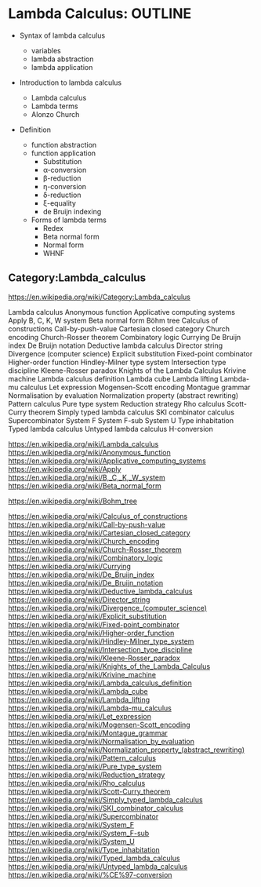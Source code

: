# Lambda Calculus: OUTLINE

* Syntax of lambda calculus
  - variables
  - lambda abstraction
  - lambda application


* Introduction to lambda calculus
  - Lambda calculus
  - Lambda terms
  - Alonzo Church

* Definition
  - function abstraction
  - function application
      - Substitution
      - α-conversion
      - β-reduction
      - η-conversion
      - δ-reduction
      - ξ-equality
      - de Bruijn indexing
  - Forms of lambda terms
      - Redex
      - Beta normal form
      - Normal form
      - WHNF

## Category:Lambda_calculus

https://en.wikipedia.org/wiki/Category:Lambda_calculus

Lambda calculus
Anonymous function
Applicative computing systems
Apply
B, C, K, W system
Beta normal form
Böhm tree
Calculus of constructions
Call-by-push-value
Cartesian closed category
Church encoding
Church-Rosser theorem
Combinatory logic
Currying
De Bruijn index
De Bruijn notation
Deductive lambda calculus
Director string
Divergence (computer science)
Explicit substitution
Fixed-point combinator
Higher-order function
Hindley-Milner type system
Intersection type discipline
Kleene-Rosser paradox
Knights of the Lambda Calculus
Krivine machine
Lambda calculus definition
Lambda cube
Lambda lifting
Lambda-mu calculus
Let expression
Mogensen-Scott encoding
Montague grammar
Normalisation by evaluation
Normalization property (abstract rewriting)
Pattern calculus
Pure type system
Reduction strategy
Rho calculus
Scott-Curry theorem
Simply typed lambda calculus
SKI combinator calculus
Supercombinator
System F
System F-sub
System U
Type inhabitation
Typed lambda calculus
Untyped lambda calculus
Η-conversion




https://en.wikipedia.org/wiki/Lambda_calculus
https://en.wikipedia.org/wiki/Anonymous_function
https://en.wikipedia.org/wiki/Applicative_computing_systems
https://en.wikipedia.org/wiki/Apply
https://en.wikipedia.org/wiki/B,_C,_K,_W_system
https://en.wikipedia.org/wiki/Beta_normal_form

https://en.wikipedia.org/wiki/Bohm_tree

https://en.wikipedia.org/wiki/Calculus_of_constructions
https://en.wikipedia.org/wiki/Call-by-push-value
https://en.wikipedia.org/wiki/Cartesian_closed_category
https://en.wikipedia.org/wiki/Church_encoding
https://en.wikipedia.org/wiki/Church-Rosser_theorem
https://en.wikipedia.org/wiki/Combinatory_logic
https://en.wikipedia.org/wiki/Currying
https://en.wikipedia.org/wiki/De_Bruijn_index
https://en.wikipedia.org/wiki/De_Bruijn_notation
https://en.wikipedia.org/wiki/Deductive_lambda_calculus
https://en.wikipedia.org/wiki/Director_string
https://en.wikipedia.org/wiki/Divergence_(computer_science)
https://en.wikipedia.org/wiki/Explicit_substitution
https://en.wikipedia.org/wiki/Fixed-point_combinator
https://en.wikipedia.org/wiki/Higher-order_function
https://en.wikipedia.org/wiki/Hindley-Milner_type_system
https://en.wikipedia.org/wiki/Intersection_type_discipline
https://en.wikipedia.org/wiki/Kleene-Rosser_paradox
https://en.wikipedia.org/wiki/Knights_of_the_Lambda_Calculus
https://en.wikipedia.org/wiki/Krivine_machine
https://en.wikipedia.org/wiki/Lambda_calculus_definition
https://en.wikipedia.org/wiki/Lambda_cube
https://en.wikipedia.org/wiki/Lambda_lifting
https://en.wikipedia.org/wiki/Lambda-mu_calculus
https://en.wikipedia.org/wiki/Let_expression
https://en.wikipedia.org/wiki/Mogensen-Scott_encoding
https://en.wikipedia.org/wiki/Montague_grammar
https://en.wikipedia.org/wiki/Normalisation_by_evaluation
https://en.wikipedia.org/wiki/Normalization_property_(abstract_rewriting)
https://en.wikipedia.org/wiki/Pattern_calculus
https://en.wikipedia.org/wiki/Pure_type_system
https://en.wikipedia.org/wiki/Reduction_strategy
https://en.wikipedia.org/wiki/Rho_calculus
https://en.wikipedia.org/wiki/Scott-Curry_theorem
https://en.wikipedia.org/wiki/Simply_typed_lambda_calculus
https://en.wikipedia.org/wiki/SKI_combinator_calculus
https://en.wikipedia.org/wiki/Supercombinator
https://en.wikipedia.org/wiki/System_F
https://en.wikipedia.org/wiki/System_F-sub
https://en.wikipedia.org/wiki/System_U
https://en.wikipedia.org/wiki/Type_inhabitation
https://en.wikipedia.org/wiki/Typed_lambda_calculus
https://en.wikipedia.org/wiki/Untyped_lambda_calculus
https://en.wikipedia.org/wiki/%CE%97-conversion
